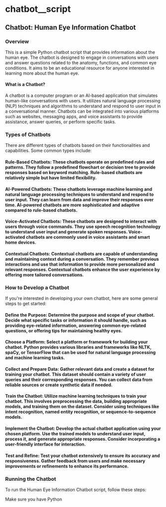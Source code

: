 # chatbot__script

## Chatbot: Human Eye Information Chatbot
### Overview
This is a simple Python chatbot script that provides information about the human eye. The chatbot is designed to engage in conversations with users and answer questions related to the anatomy, functions, and common eye conditions. It aims to be an educational resource for anyone interested in learning more about the human eye.

#### What is a Chatbot?
A chatbot is a computer program or an AI-based application that simulates human-like conversations with users. It utilizes natural language processing (NLP) techniques and algorithms to understand and respond to user input in a conversational manner. Chatbots can be integrated into various platforms such as websites, messaging apps, and voice assistants to provide assistance, answer queries, or perform specific tasks.

### Types of Chatbots
There are different types of chatbots based on their functionalities and capabilities. Some common types include:

#### Rule-Based Chatbots: These chatbots operate on predefined rules and patterns. They follow a predefined flowchart or decision tree to provide responses based on keyword matching. Rule-based chatbots are relatively simple but have limited flexibility.

#### AI-Powered Chatbots: These chatbots leverage machine learning and natural language processing techniques to understand and respond to user input. They can learn from data and improve their responses over time. AI-powered chatbots are more sophisticated and adaptive compared to rule-based chatbots.

#### Voice-Activated Chatbots: These chatbots are designed to interact with users through voice commands. They use speech recognition technology to understand user input and generate spoken responses. Voice-activated chatbots are commonly used in voice assistants and smart home devices.

#### Contextual Chatbots: Contextual chatbots are capable of understanding and maintaining context during a conversation. They remember previous interactions and use that information to provide more personalized and relevant responses. Contextual chatbots enhance the user experience by offering more tailored conversations.

### How to Develop a Chatbot
If you're interested in developing your own chatbot, here are some general steps to get started:

#### Define the Purpose: Determine the purpose and scope of your chatbot. Decide what specific tasks or information it should handle, such as providing eye-related information, answering common eye-related questions, or offering tips for maintaining healthy eyes.

#### Choose a Platform: Select a platform or framework for building your chatbot. Python provides various libraries and frameworks like NLTK, spaCy, or TensorFlow that can be used for natural language processing and machine learning tasks.

#### Collect and Prepare Data: Gather relevant data and create a dataset for training your chatbot. This dataset should contain a variety of user queries and their corresponding responses. You can collect data from reliable sources or create synthetic data if needed.

#### Train the Chatbot: Utilize machine learning techniques to train your chatbot. This involves preprocessing the data, building appropriate models, and training them on the dataset. Consider using techniques like intent recognition, named entity recognition, or sequence-to-sequence models.

#### Implement the Chatbot: Develop the actual chatbot application using your chosen platform. Use the trained models to understand user input, process it, and generate appropriate responses. Consider incorporating a user-friendly interface for interaction.

#### Test and Refine: Test your chatbot extensively to ensure its accuracy and responsiveness. Gather feedback from users and make necessary improvements or refinements to enhance its performance.

### Running the Chatbot
To run the Human Eye Information Chatbot script, follow these steps:

Make sure you have Python
